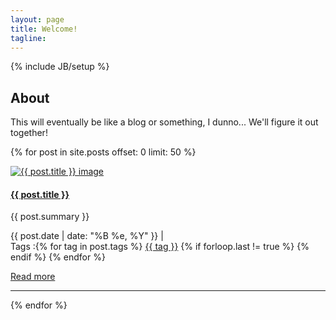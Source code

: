 ```yaml
---
layout: page
title: Welcome!
tagline: 
---
```

{% include JB/setup %}

## About

This will eventually be like a blog or something, I dunno... We'll figure it out together!

{% for post in site.posts offset: 0 limit: 50 %}
<div class="row">
  <div class="span7">
    <div class="row">
      <div class="span2 hidden-phone hidden-tablet">
        <a href="{{ post.url }}" >
            <img class="listImage img-rounded" border="0" src="/img/posts/{{ post.image }}" alt="{{ post.title }} image">
        </a>
      </div>
      <div class="span5">
<h4><strong><a href="{{ post.url }}">{{ post.title }}</a></strong></h4>
        <p>
          {{ post.summary }}
        </p>
<p>
          <i class="icon-calendar"></i> {{ post.date | date: "%B %e, %Y" }}
          | <i class="icon-comment"></i> <a href="{{ site.url }}{{ post.url }}#disqus_thread"></a>
<br />
          <i class="icon-tags"></i> Tags :{% for tag in post.tags %} <a href="/tags/{{ tag }}" rel="tooltip" title="View posts tagged with &quot;{{ tag }}&quot;"><span class="label label-info">{{ tag }}</span></a> {% if forloop.last != true %} {% endif %} {% endfor %}
        </p>
        <p><a href="{{ post.url }}">Read more</a></p>
      </div>
    </div>
<hr>
  </div>
</div>
{% endfor %}
